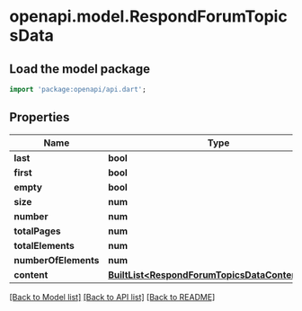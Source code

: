 # openapi.model.RespondForumTopicsData

## Load the model package
```dart
import 'package:openapi/api.dart';
```

## Properties
Name | Type | Description | Notes
------------ | ------------- | ------------- | -------------
**last** | **bool** |  | [optional] 
**first** | **bool** |  | [optional] 
**empty** | **bool** |  | [optional] 
**size** | **num** |  | [optional] 
**number** | **num** |  | [optional] 
**totalPages** | **num** |  | [optional] 
**totalElements** | **num** |  | 
**numberOfElements** | **num** |  | 
**content** | [**BuiltList&lt;RespondForumTopicsDataContentInner&gt;**](RespondForumTopicsDataContentInner.md) |  | 

[[Back to Model list]](../README.md#documentation-for-models) [[Back to API list]](../README.md#documentation-for-api-endpoints) [[Back to README]](../README.md)


